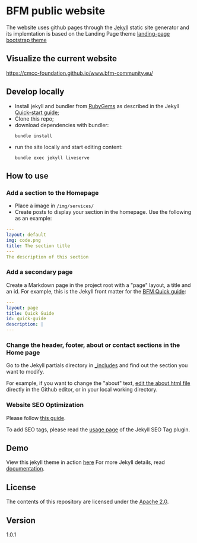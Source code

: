 # BFM public website 

The website uses github pages through the [Jekyll](https://jekyllrb.com/) static site generator and its implemtation is based on the Landing Page theme [landing-page bootstrap theme ](http://startbootstrap.com/templates/landing-page/)

## Visualize the current website

https://cmcc-foundation.github.io/www.bfm-community.eu/

## Develop locally

 - Install jekyll and bundler from
   [RubyGems](https://rubygems.org/pages/download) as described in the
   Jekyll [Quick-start guide](https://jekyllrb.com/docs/quickstart/);
 - Clone this repo;
 - download dependencies with bundler:
   ```shell
   bundle install
   ```
 - run the site locally and start editing content:
   ```shell
   bundle exec jekyll liveserve
   ```

## How to use

### Add a section to the Homepage

 - Place a image in `/img/services/`
 - Create posts to display your section in the homepage. Use the
   following as an example:

```yaml
---
layout: default
img: code.png
title: The section title
---
The description of this section
```

### Add a secondary page

Create a Markdown page in the project root with a "page" layout, a
title and an id. For example, this is the Jekyll front matter for the
[BFM Quick guide](bfm-quick-guide.md):

```yaml
---
layout: page
title: Quick Guide
id: quick-guide
description: |
---
```

### Change the header, footer, about or contact sections in the Home page

Go to the Jekyll partials directory in [_includes](_includes) and find
out the section you want to modify.

For example, if you want to change the "about" text, [edit the
about.html file](_includes/about.html) directly in the Github editor,
or in your local working directory.

### Website SEO Optimization

Please follow [this guide](https://help.github.com/articles/search-engine-optimization-for-github-pages/).

To add SEO tags, please read the [usage page](https://jekyll.github.io/jekyll-seo-tag/usage/) of the Jekyll SEO Tag plugin.

## Demo
View this jekyll theme in action [here](https://swcool.github.io/landing-page-theme)
For more Jekyll details, read [documentation](http://jekyllrb.com/).

## License
The contents of this repository are licensed under the [Apache 2.0](http://www.apache.org/licenses/LICENSE-2.0.html).

## Version
1.0.1
